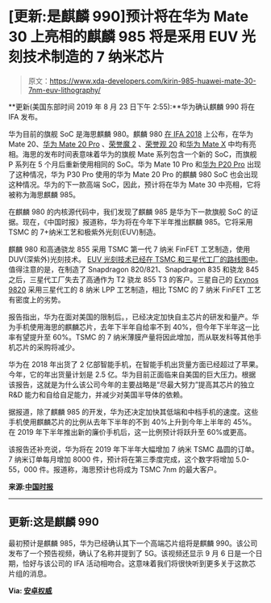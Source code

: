 # [更新:是麒麟 990]预计将在华为 Mate 30 上亮相的麒麟 985 将是采用 EUV 光刻技术制造的 7 纳米芯片

> 原文：<https://www.xda-developers.com/kirin-985-huawei-mate-30-7nm-euv-lithography/>

**更新(美国东部时间 2019 年 8 月 23 日下午 2:55):**华为确认麒麟 990 将在 IFA 发布。

华为目前的旗舰 SoC 是海思麒麟 980。麒麟 980 [在 IFA 2018](https://www.xda-developers.com/hisilicon-kirin-980-honor-magic-2-huawei-mate-20-pro/) 上公布，在华为 Mate 20、[华为 Mate 20 Pro](https://www.xda-developers.com/huawei-mate-20-pro-review/) 、[荣誉魔 2](https://www.xda-developers.com/honor-magic-2-review-video/) 、[荣誉观 20](https://www.xda-developers.com/honor-view20-retro-gaming-emulation-review/) 和[华为 Mate X](https://www.xda-developers.com/huawei-mate-x-first-impressions/) 中均有亮相。海思的发布时间表意味着华为的旗舰 Mate 系列包含一个新的 SoC，而旗舰 P 系列在 5 个月后重新使用相同的 SoC。华为 Mate 10 Pro 和[华为 P20 Pro](https://www.xda-developers.com/huawei-p20-pro-review/) 出现了这种情况，华为 P30 Pro 使用的华为 Mate 20 Pro 的麒麟 980 SoC 也会出现这种情况。华为的下一款高端 SoC，因此，预计将在华为 Mate 30 中亮相，它将被称为海思麒麟 985。

在麒麟 980 的内核源代码中，我们发现了麒麟 985 是华为下一款旗舰 SoC 的证据。现在，《中国时报》报道称，华为将在今年下半年推出麒麟 985。它将采用 TSMC 的 7+纳米工艺和极紫外光刻(EUV)制造。

麒麟 980 和高通骁龙 855 采用 TSMC 第一代 7 纳米 FinFET 工艺制造，使用 DUV(深紫外)光刻技术。 [EUV 光刻技术已经在 TSMC 和三星代工厂的路线图中](https://www.xda-developers.com/report-tsmc-qualcomms-chip-orders-2018/)。值得注意的是，在制造了 Snapdragon 820/821、Snapdragon 835 和骁龙 845 之后，三星代工厂失去了高通作为 T2 骁龙 855 T3 的客户。三星自己的 [Exynos 9820](https://www.xda-developers.com/samsung-exynos-9820-samsung-galaxy-s10/) 采用三星代工的 8 纳米 LPP 工艺制造，相比 TSMC 的 7 纳米 FinFET 工艺有密度上的劣势。

报告指出，华为在面对美国的限制后。，已经决定加快自主芯片的研发和量产。华为手机使用海思的麒麟芯片，去年下半年自给率不到 40%，但今年下半年这一比率有望提升至 60%。TSMC 的 7 纳米薄膜产量将因此增加，而从联发科等其他手机芯片的采购将减少。

华为在 2018 年出货了 2 亿部智能手机，在智能手机出货量方面已经超过了苹果。今年，它的年出货量计划是 2.5 亿。华为目前正面临来自美国的巨大压力。根据该报告，这就是为什么该公司今年的主要战略是“尽最大努力”提高其芯片的独立 R&D 能力和自给自足能力，并减少对美国半导体的依赖。

据报道，除了麒麟 985 的开发，华为还决定加快其低端和中档手机的速度。这些手机使用麒麟芯片的比例从去年下半年的不到 40%上升到今年上半年的 45%。在 2019 年下半年推出新的廉价手机后，这一比例预计将跃升至 60%或更高。

该报告还补充说，华为将在 2019 年下半年大幅增加 7 纳米 TSMC 晶圆的订单。7 纳米订单每月增加 8000 件，预计将在第三季度完成，这个数字将增加 5.0-55，000 件。报道称，海思预计也将成为 TSMC 7nm 的最大客户。

**来源:[中国时报](https://www.chinatimes.com/newspapers/20190319000235-260202)**

* * *

## 更新:这是麒麟 990

最初预计是麒麟 985，华为已经确认其下一个高端芯片组将是麒麟 990。该公司发布了一个预告视频，确认了名称并提到了 5G。该视频还显示 9 月 6 日是一个日期，恰好与该公司的 IFA 活动相吻合。这意味着我们将很快听到更多关于这款芯片组的消息。

**Via: [安卓权威](https://www.androidauthority.com/huawei-kirin-990-1022026/)**